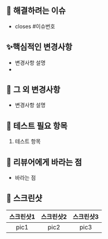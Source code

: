 
<!-- 제목 : [Feat/BugFix/Refactor...] pr 내용 -->


## 📌 해결하려는 이슈
<!-- 관련해 닫을 이슈, 디자인 파일 등을 추가해 주세요. -->
- closes #이슈번호


## ✨핵심적인 변경사항
<!-- 코드에서 어떤 핵심적인 변경사항이 있는지 구체적으로 적어 주세요. -->
- 변경사항 설명
- 


## 🔖 그 외 변경사항 <!-- option -->
<!-- 핵심적이지 않은 추가적인 변경사항이 있다면 적어 주세요. -->
- 변경사항 설명


## 📑 테스트 필요 항목 <!-- option -->
<!-- 리뷰어가 어떤 것을 테스트 해 보아야 하는지 알려주세요. -->
1. 테스트 항목


## 🙏 리뷰어에게 바라는 점 <!-- option -->
<!-- 리뷰어가 신경써서 볼 부분, 아이디어가 필요한 부분이 있다면 적어 주세요. -->
- 바라는 점


## 📱 스크린샷
<!-- 화면 상 변경사항이 있다면 추가해 주세요. -->
| 스크린샷1 | 스크린샷2 | 스크린샷3 |
|:---:|:---:|:---:|
|pic1|pic2|pic3|
